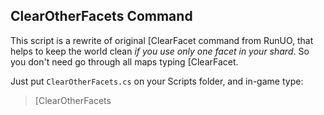 ## ClearOtherFacets Command ##

This script is a rewrite of original [ClearFacet command from RunUO, that helps to keep the world clean _if you use only one facet in your shard_. So you don't need go through all maps typing [ClearFacet.

Just put `ClearOtherFacets.cs` on your Scripts folder, and in-game type:

> [ClearOtherFacets